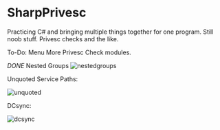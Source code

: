 # SharpPrivesc
Practicing C# and bringing multiple things together for one program. Still noob stuff. Privesc checks and the like.

To-Do:
Menu
More Privesc Check modules.


*DONE* 
Nested Groups 
![nestedgroups](https://user-images.githubusercontent.com/26053422/217351577-d9856746-3df0-4039-860b-342a821791e0.png)


Unquoted Service Paths:


![unquoted](https://user-images.githubusercontent.com/26053422/217352497-a43608c1-98ac-4f82-a506-4a96d63d01d9.png)


DCsync:


![dcsync](https://user-images.githubusercontent.com/26053422/217352438-0c10d521-69d7-4967-a516-176e9bf066d0.png)


